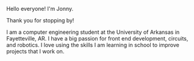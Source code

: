 Hello everyone! I'm Jonny.

Thank you for stopping by!

I am a computer engineering student at the University of Arkansas in Fayetteville, AR. I have a big passion for front end development, circuits, and robotics.
I love using the skills I am learning in school to improve projects that I work on.
